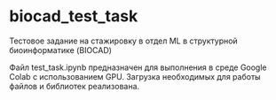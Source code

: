# biocad_test_task
Тестовое задание на стажировку в отдел ML в структурной биоинформатике (BIOCAD)

Файл test_task.ipynb предназначен для выполнения в среде Google Colab с использованием GPU. Загрузка необходимых для работы файлов и библиотек реализована.
